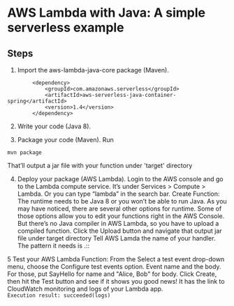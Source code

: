 # AWS Lambda with Java: A simple serverless example

## Steps

1. Import the aws-lambda-java-core package (Maven).
```
        <dependency>
            <groupId>com.amazonaws.serverless</groupId>
            <artifactId>aws-serverless-java-container-spring</artifactId>
            <version>1.4</version>
        </dependency>
```        
2. Write your code (Java 8).

3. Package your code (Maven).
Run
````
mvn package
````
That’ll output a jar file with your function under 'target' directory

4. Deploy your package (AWS Lambda).
   Login to the AWS console and go to the Lambda compute service. It’s under Services > Compute > Lambda. Or you can type “lambda” in the search bar.
   Create Function: The runtime needs to be Java 8 or you won’t be able to run Java. As you may have noticed, there are several other options for runtime. Some of   those options allow you to edit your functions right in the AWS Console. But there’s no Java compiler in AWS Lambda, so you have to upload a compiled function. 
   Click the Upload button and navigate that output jar file under target directory
   Tell AWS Lamda the name of your handler. The pattern it needs is <package>.<class>::<function>

5 Test your AWS Lambda Function: 
  From the Select a test event drop-down menu, choose the Configure test events option.
  Event name and the body. For those, put SayHello for name and "Alice, Bob" for body.
  Click Create, then hit the Test button and see if it shows you good news! It has the link to CloudWatch monitoring and logs of your Lambda app.       
  `Execution result: succeeded(logs)`       


